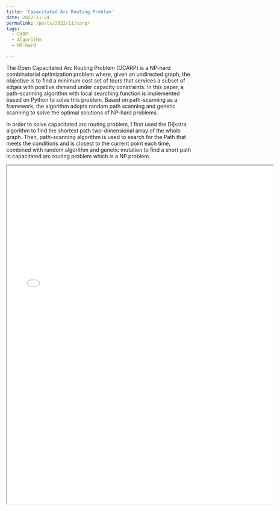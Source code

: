```yaml
---
title: 'Capacitated Arc Routing Problem'
date: 2022-11-24
permalink: /posts/2022/11/carp/
tags:
  - CARP
  - Algorithm
  - NP-hard

---
```


The Open Capacitated Arc Routing Problem (OCARP) is a NP-hard combinatorial optimization problem where, given an undirected graph, the objective is to find a minimum cost set of tours that services a subset of edges with positive demand under capacity constraints. In this paper, a path-scanning algorithm with local searching function is implemented based on Python to solve this problem. Based on path-scanning as a framework, the algorithm adopts random path scanning and genetic scanning to solve the optimal solutions of NP-hard problems.

In order to solve capacitated arc routing problem, I first used the Dijkstra algorithm to find the shortest path two-dimensional array of the whole graph. Then, path-scanning algorithm is used to search for the Path that meets the conditions and is closest to the current point each time, combined with random algorithm and genetic mutation to find a short path in capacitated arc routing problem which is a NP problem.

<iframe src="/images/Carp_Report.pdf" width="140%" height="900px"></iframe>

